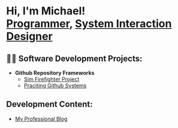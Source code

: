 <h1>Hi, I'm Michael! <br/><a href="https://github.com/mkimber27">Programmer</a>, <a href="https://www.linkedin.com/in/m-kimber/">System Interaction Designer</a>

<h2>👨‍💻 Software Development Projects:</h2>

- <b>Github Repository Frameworks</b>
  - [Sim Firefighter Project]()
  - [Praciting Github Systems](https://github.com/mkimber27/git_intro)
    
<h2>Development Content:</h2>

  - [My Professional Blog](https://blogs.oregonstate.edu/kimber)

<!--
**mkimber27/mkimber27** is a ✨ _special_ ✨ repository because its `README.md` (this file) appears on your GitHub profile.

Here are some ideas to get you started:

- 🔭 I’m currently working on ...
- 🌱 I’m currently learning ...
- 👯 I’m looking to collaborate on ...
- 🤔 I’m looking for help with ...
- 💬 Ask me about ...
- 📫 How to reach me: ...
- 😄 Pronouns: ...
- ⚡ Fun fact: ...
-->
